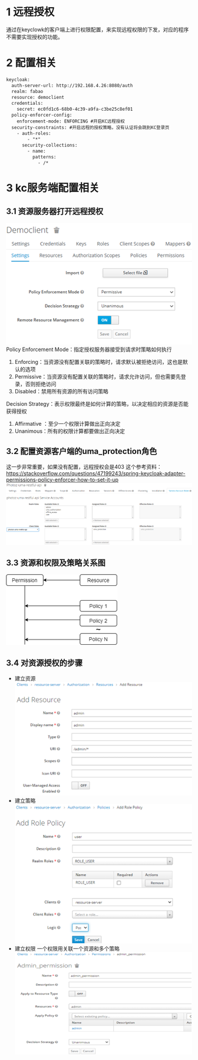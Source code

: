 # 1 远程授权
通过在keyclowk的客户端上进行权限配置，来实现远程权限的下发，对应的程序不需要实现授权的功能。
# 2 配置相关
```
keycloak:
  auth-server-url: http://192.168.4.26:8080/auth
  realm: fabao
  resource: democlient
  credentials:
    secret: ec0fd1c6-68b0-4c39-a9fa-c3be25c8ef01
  policy-enforcer-config:
    enforcement-mode: ENFORCING #开启KC远程授权
  security-constraints: #开启远程的授权策略，没有认证将会跳到KC登录页
    - auth-roles:
        - "*"
      security-collections:
        - name:
          patterns:
            - /*
```
# 3 kc服务端配置相关
## 3.1 资源服务器打开远程授权
![118538-20220921174315417-502146748.png](./assets/远程授权-1663824974435.png)
Policy Enforcement Mode：指定授权服务器接受到请求时策略如何执行
1. Enforcing：当资源没有配置关联的策略时，请求默认被拒绝访问，这也是默认的选项
2. Permissive：当资源没有配置关联的策略时，请求允许访问，但也需要先登录，否则拒绝访问
3. Disabled：禁用所有资源的所有访问策略

Decision Strategy：表示权限最终是如何计算的策略，以决定相应的资源是否能获得授权
1. Affirmative ：至少一个权限计算做出正向决定 
2. Unanimous：所有的权限计算都要做出正向决定

## 3.2 配置资源客户端的uma_protection角色
这一步非常重要，如果没有配置，远程授权会是403
这个参考资料：https://stackoverflow.com/questions/47199243/spring-keycloak-adapter-permissions-policy-enforcer-how-to-set-it-up
![118538-20220921174042976-1129826289.png](./assets/远程授权-1663825043238.png)

## 3.3 资源和权限及策略关系图
![118538-20220921174052829-1366329536.png](./assets/远程授权-1663825059818.png)

## 3.4 对资源授权的步骤
* 建立资源
![118538-20220921174400244-284977044.png](./assets/远程授权-1663825370088.png)
* 建立策略
![118538-20220921174414568-308167964.png](./assets/远程授权-1663825378934.png)
* 建立权限
一个权限用关联一个资源和多个策略
![118538-20220921174430624-739205568.png](./assets/远程授权-1663825393777.png)

